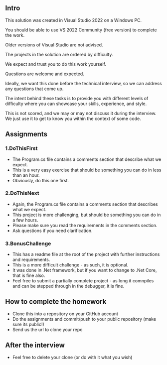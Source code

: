 ## Intro

This solution was created in Visual Studio 2022 on a Windows PC.  

You should be able to use VS 2022 Community (free version) to complete the work.

Older versions of Visual Studio are not advised.

The projects in the solution are ordered by difficulty.

We expect and trust you to do this work yourself. 

Questions are welcome and expected.

Ideally, we want this done before the technical interview, so we can address any questions that come up.  

The intent behind these tasks is to provide you with different levels of difficulty where you can showcase your skills, experience, and style.

This is not scored, and we may or may not discuss it during the interview.  We just use it to get to know you within the context of some code.


## Assignments

### 1.DoThisFirst

- The Program.cs file contains a comments section that describe what we expect.
- This is a very easy exercise that should be something you can do in less than an hour.
- Obviously, do this one first.

### 2.DoThisNext
- Again, the Program.cs file contains a comments section that describes what we expect.
- This project is more challenging, but should be something you can do in a few hours.
- Please make sure you read the requirements in the comments section.
- Ask questions if you need clarification.

### 3.BonusChallenge
- This has a readme file at the root of the project with further instructions and requirements.  
- This is a more difficult challenge - as such, it is optional.
- It was done in .Net framework, but if you want to change to .Net Core, that is fine also.
- Feel free to submit a partially complete project - as long it comnpiles and can be stepped through in the debugger, it is fine.



## How to complete the homework

- Clone this into a repository on your GitHub account
- Do the assignments and commit/push to your public repository (make sure its public!)
- Send us the url to clone your repo

## After the interview
- Feel free to delete your clone (or do with it what you wish)
